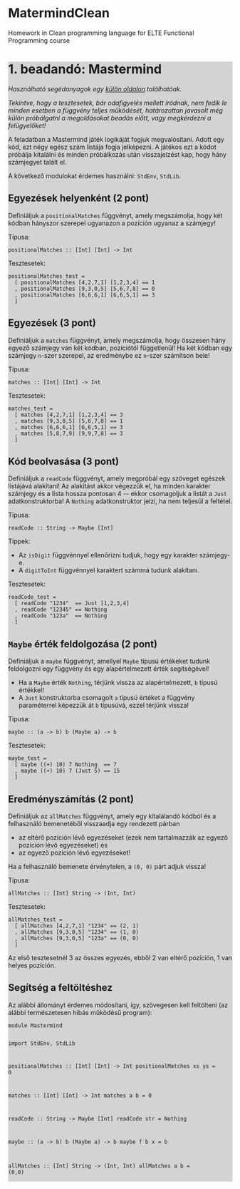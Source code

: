 # MatermindClean
Homework in Clean programming language for ELTE Functional Programming course

<div style="margin-left:0px; background: lightgray"><h1 id="beadandó-mastermind">1. beadandó: Mastermind</h1>
<p><em>Használható segédanyagok egy <a href="https://bead.inf.elte.hu/files/clean/">külön oldalon</a> találhatóak.</em></p>
<p><em>Tekintve, hogy a tesztesetek, bár odafigyelés mellett íródnak, nem fedik le minden esetben a függvény teljes működését, határozottan javasolt még külön próbálgatni a megoldásokat beadás előtt, vagy megkérdezni a felügyelőket!</em></p>
<p>A feladatban a Mastermind játék logikáját fogjuk megvalósítani. Adott egy kód, ezt négy egész szám listája fogja jelképezni. A játékos ezt a kódot próbálja kitalálni és minden próbálkozás után visszajelzést kap, hogy hány számjegyet talált el.</p>
<p>A következő modulokat érdemes használni: <code>StdEnv</code>, <code>StdLib</code>.</p>
<h2 id="egyezések-helyenként-2-pont">Egyezések helyenként (2 pont)</h2>
<p>Definiáljuk a <code>positionalMatches</code> függvényt, amely megszámolja, hogy két kódban hányszor szerepel ugyanazon a pozíción ugyanaz a számjegy!</p>
<p>Típusa:</p>
<pre><code>positionalMatches :: [Int] [Int] -&gt; Int</code></pre>
<p>Tesztesetek:</p>
<pre><code>positionalMatches_test =
  [ positionalMatches [4,2,7,1] [1,2,3,4] == 1
  , positionalMatches [9,3,0,5] [5,6,7,8] == 0
  , positionalMatches [6,6,6,1] [6,6,5,1] == 3
  ]</code></pre>
<h2 id="egyezések-3-pont">Egyezések (3 pont)</h2>
<p>Definiáljuk a <code>matches</code> függvényt, amely megszámolja, hogy összesen hány egyező számjegy van két kódban, pozíciótól függetlenül! Ha két kódban egy számjegy <code>n</code>-szer szerepel, az eredménybe ez <code>n</code>-szer számítson bele!</p>
<p>Típusa:</p>
<pre><code>matches :: [Int] [Int] -&gt; Int</code></pre>
<p>Tesztesetek:</p>
<pre><code>matches_test =
  [ matches [4,2,7,1] [1,2,3,4] == 3
  , matches [9,3,0,5] [5,6,7,8] == 1
  , matches [6,6,6,1] [6,6,5,1] == 3
  , matches [5,8,7,9] [9,9,7,8] == 3
  ]</code></pre>
<h2 id="kód-beolvasása-3-pont">Kód beolvasása (3 pont)</h2>
<p>Definiáljuk a <code>readCode</code> függvényt, amely megpróbál egy szöveget egészek listájává alakítani! Az alakítást akkor végezzük el, ha minden karakter számjegy és a lista hossza pontosan 4 -- ekkor csomagoljuk a listát a <code>Just</code> adatkonstruktorba! A <code>Nothing</code> adatkonstruktor jelzi, ha nem teljesül a feltétel.</p>
<p>Típusa:</p>
<pre><code>readCode :: String -&gt; Maybe [Int]</code></pre>
<p>Tippek:</p>
<ul>
<li>Az <code>isDigit</code> függvénnyel ellenőrizni tudjuk, hogy egy karakter számjegy-e.</li>
<li>A <code>digitToInt</code> függvénnyel karaktert számmá tudunk alakítani.</li>
</ul>
<p>Tesztesetek:</p>
<pre><code>readCode_test =
  [ readCode "1234"  == Just [1,2,3,4]
  , readCode "12345" == Nothing
  , readCode "123a"  == Nothing
  ]</code></pre>
<h2 id="maybe-érték-feldolgozása-2-pont"><code>Maybe</code> érték feldolgozása (2 pont)</h2>
<p>Definiáljuk a <code>maybe</code> függvényt, amellyel <code>Maybe</code> típusú értékeket tudunk feldolgozni egy függvény és egy alapértelmezett érték segítségével!</p>
<ul>
<li>Ha a <code>Maybe</code> érték <code>Nothing</code>, térjünk vissza az alapértelmezett, <code>b</code> típusú értékkel!</li>
<li>A <code>Just</code> konstruktorba csomagolt <code>a</code> típusú értéket a függvény paraméterrel képezzük át <code>b</code> típusúvá, ezzel térjünk vissza!</li>
</ul>
<p>Típusa:</p>
<pre><code>maybe :: (a -&gt; b) b (Maybe a) -&gt; b</code></pre>
<p>Tesztesetek:</p>
<pre><code>maybe_test =
  [ maybe ((+) 10) 7 Nothing  == 7
  , maybe ((+) 10) 7 (Just 5) == 15
  ]</code></pre>
<h2 id="eredményszámítás-2-pont">Eredményszámítás (2 pont)</h2>
<p>Definiáljuk az <code>allMatches</code> függvényt, amely egy kitalálandó kódból és a felhasználó bemenetéből visszaadja egy rendezett párban</p>
<ul>
<li>az eltérő pozíción lévő egyezéseket (ezek nem tartalmazzák az egyező pozíción lévő egyezéseket) és</li>
<li>az egyező pozíción lévő egyezéseket!</li>
</ul>
<p>Ha a felhasználó bemenete érvénytelen, a <code>(0, 0)</code> párt adjuk vissza!</p>
<p>Típusa:</p>
<pre><code>allMatches :: [Int] String -&gt; (Int, Int)</code></pre>
<p>Tesztesetek:</p>
<pre><code>allMatches_test =
  [ allMatches [4,2,7,1] "1234" == (2, 1)
  , allMatches [9,3,0,5] "1234" == (1, 0)
  , allMatches [9,3,0,5] "123a" == (0, 0)
  ]</code></pre>
<p>Az első tesztesetnél 3 az összes egyezés, ebből 2 van eltérő pozíción, 1 van helyes pozíción.</p>
<h2 id="segítség-a-feltöltéshez">Segítség a feltöltéshez</h2>
<p>Az alábbi állományt érdemes módosítani, így, szövegesen kell feltölteni (az alábbi természetesen hibás működésű program):</p>
<pre><code>module Mastermind

import StdEnv, StdLib

positionalMatches :: [Int] [Int] -&gt; Int
positionalMatches xs ys = 0

matches :: [Int] [Int] -&gt; Int
matches a b = 0

readCode :: String -&gt; Maybe [Int]
readCode str = Nothing

maybe :: (a -&gt; b) b (Maybe a) -&gt; b
maybe f b x = b

allMatches :: [Int] String -&gt; (Int, Int)
allMatches a b = (0,0)</code></pre></div>
